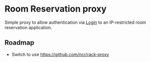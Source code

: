 # Room Reservation proxy

Simple proxy to allow authentication via [Login](https://github.com/NYULibraries/login) to an IP-restricted room reservation application.

## Roadmap

- Switch to use https://github.com/ncr/rack-proxy
